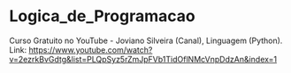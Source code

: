 # Logica_de_Programacao
Curso Gratuito no YouTube - Joviano Silveira (Canal), Linguagem (Python).
Link: https://www.youtube.com/watch?v=2ezrkBvGdtg&list=PLQpSyz5rZmJpFVb1TidOflNMcVnpDdzAn&index=1
